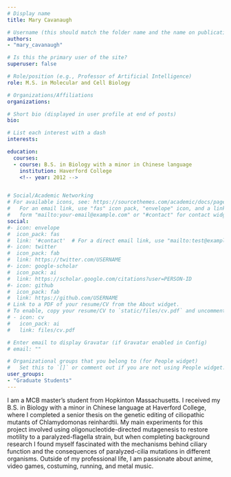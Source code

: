 ```yaml
---
# Display name
title: Mary Cavanaugh

# Username (this should match the folder name and the name on publications)
authors:
- "mary_cavanaugh"

# Is this the primary user of the site?
superuser: false

# Role/position (e.g., Professor of Artificial Intelligence)
role: M.S. in Molecular and Cell Biology

# Organizations/Affiliations
organizations:

# Short bio (displayed in user profile at end of posts)
bio: 

# List each interest with a dash
interests:

education:
  courses:
  - course: B.S. in Biology with a minor in Chinese language
    institution: Haverford College
    <!-- year: 2012 -->


# Social/Academic Networking
# For available icons, see: https://sourcethemes.com/academic/docs/page-builder/#icons
#   For an email link, use "fas" icon pack, "envelope" icon, and a link in the
#   form "mailto:your-email@example.com" or "#contact" for contact widget.
social:
#- icon: envelope
#  icon_pack: fas
#  link: '#contact'  # For a direct email link, use "mailto:test@example.org".
#- icon: twitter
#  icon_pack: fab
#  link: https://twitter.com/USERNAME
#- icon: google-scholar
#  icon_pack: ai
#  link: https://scholar.google.com/citations?user=PERSON-ID
#- icon: github
#  icon_pack: fab
#  link: https://github.com/USERNAME
# Link to a PDF of your resume/CV from the About widget.
# To enable, copy your resume/CV to `static/files/cv.pdf` and uncomment the lines below.
# - icon: cv
#   icon_pack: ai
#   link: files/cv.pdf

# Enter email to display Gravatar (if Gravatar enabled in Config)
# email: ""

# Organizational groups that you belong to (for People widget)
#   Set this to `[]` or comment out if you are not using People widget.
user_groups:
- "Graduate Students"
---
```


I am a MCB master’s student from Hopkinton Massachusetts.   I received my B.S. in Biology with a minor in Chinese language at Haverford College, where I completed a senior thesis on the genetic editing of ciliopathic mutants of Chlamydomonas reinhardtii.    My main experiments for this project involved using oligonucleotide-directed mutagenesis to restore motility to a paralyzed-flagella strain, but when completing background research I found myself fascinated with the mechanisms behind ciliary function and the consequences of paralyzed-cilia mutations in different organisms. Outside of my professional life, I am passionate about anime, video games, costuming, running, and metal music.